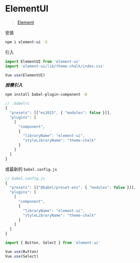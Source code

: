 # ElementUI

> [Element](https://element.eleme.cn/#/zh-CN/component/installation)

安装

```bash
npm i element-ui -S
```

引入

```js
import ElementUI from 'element-ui'
import 'element-ui/lib/theme-chalk/index.css'

Vue.use(ElementUI)
```

**_按需引入_**

```bash
npm install babel-plugin-component -D
```

```js
// .babelrc
{
  "presets": [["es2015", { "modules": false }]],
  "plugins": [
    [
      "component",
      {
        "libraryName": "element-ui",
        "styleLibraryName": "theme-chalk"
      }
    ]
  ]
}
```

或最新的 `babel.config.js`

```js
// babel.config.js
{
  "presets": [["@babel/preset-env", { "modules": false }]],
  "plugins": [
    [
      "component",
      {
        "libraryName": "element-ui",
        "styleLibraryName": "theme-chalk"
      }
    ]
  ]
}
```

```js
import { Button, Select } from 'element-ui'

Vue.use(Button)
Vue.use(Select)
```
